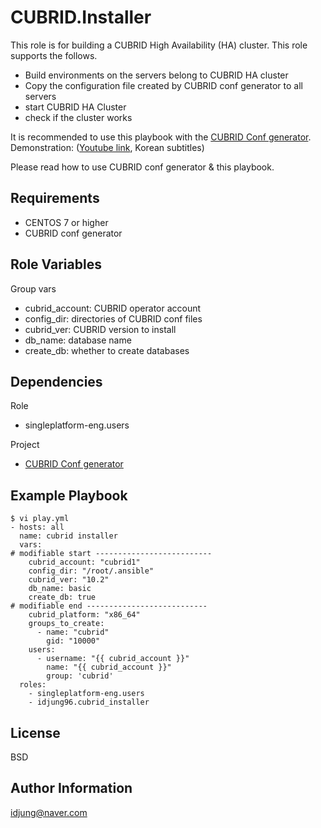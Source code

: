 CUBRID.Installer
=========

This role is for building a CUBRID High Availability (HA) cluster.
This role supports the follows.
 - Build environments on the servers belong to CUBRID HA cluster
 - Copy the configuration file created by CUBRID conf generator to all servers
 - start CUBRID HA Cluster
 - check if the cluster works

It is recommended to use this playbook with the [CUBRID Conf generator](https://github.com/idjung96/CUBRID_conf_generator). 
Demonstration: ([Youtube link](https://youtu.be/NWvkxOe3CLk), Korean subtitles)

Please read how to use CUBRID conf generator & this playbook.

Requirements
------------
- CENTOS 7 or higher
- CUBRID conf generator

Role Variables
--------------
Group vars
  - cubrid_account: CUBRID operator account
  - config_dir: directories of CUBRID conf files
  - cubrid_ver: CUBRID version to install
  - db_name: database name
  - create_db: whether to create databases

Dependencies
------------
Role
- singleplatform-eng.users

Project
- [CUBRID Conf generator](https://github.com/idjung96/CUBRID_conf_generator)

Example Playbook
----------------
```
$ vi play.yml
- hosts: all
  name: cubrid installer
  vars:
# modifiable start --------------------------
    cubrid_account: "cubrid1"
    config_dir: "/root/.ansible"
    cubrid_ver: "10.2"
    db_name: basic
    create_db: true
# modifiable end ---------------------------
    cubrid_platform: "x86_64"
    groups_to_create:
      - name: "cubrid"
        gid: "10000"
    users:
      - username: "{{ cubrid_account }}"
        name: "{{ cubrid_account }}"
        group: 'cubrid'
  roles:
    - singleplatform-eng.users
    - idjung96.cubrid_installer
```

License
-------
BSD

Author Information
------------------
idjung@naver.com
